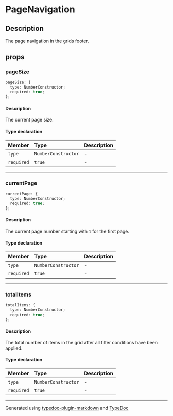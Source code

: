 # PageNavigation

## Description

The page navigation in the grids footer.

## props

### pageSize

```ts
pageSize: {
  type: NumberConstructor;
  required: true;
};
```

#### Description

The current page size.

#### Type declaration

| Member | Type | Description |
| :------ | :------ | :------ |
| `type` | `NumberConstructor` | - |
| `required` | `true` | - |

***

### currentPage

```ts
currentPage: {
  type: NumberConstructor;
  required: true;
};
```

#### Description

The current page number starting with `1` for the first page.

#### Type declaration

| Member | Type | Description |
| :------ | :------ | :------ |
| `type` | `NumberConstructor` | - |
| `required` | `true` | - |

***

### totalItems

```ts
totalItems: {
  type: NumberConstructor;
  required: true;
};
```

#### Description

The total number of items in the grid after all filter conditions
have been applied.

#### Type declaration

| Member | Type | Description |
| :------ | :------ | :------ |
| `type` | `NumberConstructor` | - |
| `required` | `true` | - |

***

Generated using [typedoc-plugin-markdown](https://www.npmjs.com/package/typedoc-plugin-markdown) and [TypeDoc](https://typedoc.org/)
